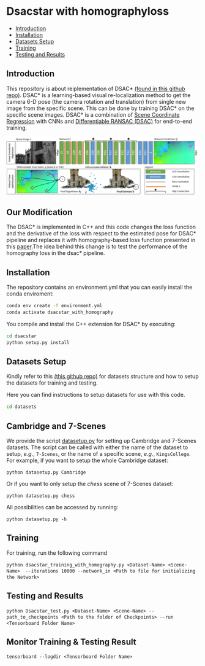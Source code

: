 # Dsacstar with homographyloss
- [Introduction](#introduction)
- [Installation](#installation)
- [Datasets Setup](#datasets-setup)
- [Training](#training)
- [Testing and Results ](#testing-and-results)

## Introduction
This repository is about reiplementation of DSAC\* [(found in this github repo)](https://github.com/vislearn/dsacstar). DSAC\* is a learning-based visual re-localization method to get the camera 6-D pose (the camera rotation and translation) from single new image from the specific scene. This can be done by training DSAC\* on the specific scene images.
DSAC\* is a combination of [Scene Coordinate Regression](https://ieeexplore.ieee.org/document/6619221) with CNNs and [Differentiable RANSAC (DSAC)](https://arxiv.org/abs/1611.05705) for end-to-end training. 

![](overview.png)
## Our Modification
The DSAC* is implemented in C++ and this code changes the loss function and the derivative of the loss with respect to the estimated pose for DSAC* pipeline and replaces it with homography-based loss function presented in this [paper](https://arxiv.org/abs/2205.01937).The idea behind this change is to test the performance of the homography loss in the dsac* pipeline. 

## Installation
The repository contains an environment.yml that you can easily install the conda enviroment:
```bash
conda env create -f environment.yml
conda activate dsacstar_with_homography
```
You compile and install the C++ extension for DSAC\* by executing:
```bash
cd dsacstar
python setup.py install
```
## Datasets Setup 

Kindly refer to this [(this github repo)](https://github.com/clementinboittiaux/homography-loss-function) for datasets structure and how to setup the datasets for training and testing.

Here you can find instructions to setup datasets for use with this code.
```bash
cd datasets
```
## Cambridge and 7-Scenes

We provide the script [datasetup.py](datasets/datasetup.py) for setting up Cambridge and 7-Scenes datasets. The script can be
called with either the name of the dataset to setup, *e.g.*, `7-Scenes`, or the name of a specific scene, *e.g.*,
`KingsCollege`. For example, if you want to setup the whole Cambridge dataset:
```shell
python datasetup.py Cambridge
```
Or if you want to only setup the *chess* scene of 7-Scenes dataset:
```shell
python datasetup.py chess
```
All possibilities can be accessed by running:
```shell
python datasetup.py -h
```
## Training
For training, run the following command
```
python dsacstar_training_with_homography.py <Dataset-Name> <Scene-Name>  --iterations 10000 --network_in <Path to file for initializing the Network>
```
## Testing and Results 
```
python Dsacstar_test.py <Dataset-Name> <Scene-Name> --path_to_checkpoints <Path to the folder of Checkpoints> --run <Tensorboard Folder Name>
```
## Monitor Training & Testing Result
```
tensorboard --logdir <Tensorboard Folder Name>
```
